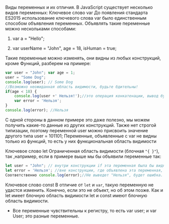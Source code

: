 Виды переменных и их отличия.
В JavaScript существует несколько видов переменных:
Ключевое слово var 
До появления стандарта ES2015 использование ключевого слова var было единственным способом объявления переменных. Объявлять такие переменные можно нескольками способами:
1) var a = "Hello";

2) var userName = "John", age = 18, isHuman = true;

Такие переменные можно изменять, они видны из любых конструкций, кроме Функций, разберем на примере:
```js
var user = "John"; var age = 1;
user = "Some Dog";
console.log(user); // Some Dog
//Возможно неожиданная область видимости, будьте бдительны!
if(age < 18) {
    console.log(user +' Нельзя!');//это операция конкатенации, вывод будет таким: Some Dog Нельзя!
    var error = 'Нельзя';
}
console.log(error); //Нельзя
```
С одной стороны в данном примере это даже полезно, мы можем получить какие-то данные из других конструкций.
Также нет строгой типизации, поэтому переменной user можно присвоить значение другого типа user = 101101;
Переменные, объявленные с var не видны только из функций, то есть у них функциональная область видимости

Ключевое слово let
Ограниченная область видимости (блочная `"{ }"`), так ,например, если в примере выше мы бы объявили переменные так:
```js
let user = "John"; // внутри конструкции if эта переменная была бы видна
let error = 'Нельзя'; //вне конструкции, где объявлена эта переменная, её не будет видно. 
Соответственно console.log(error);//Не выведет "Нельзя", будет ошибка.
```
Ключевое слово const
В отличие от `let` и `var`, такую переменную не удастся изменить. Конечно, если это не объект, но об этом позже. Как и let имеет блочную область видимости
let и const имеют блочную область видимости.

* Все переменные чувствительны к регистру, то есть var user; и var User; это разные переменные.
